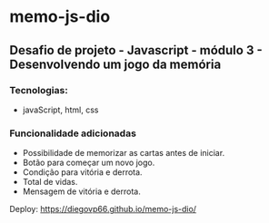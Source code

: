 # memo-js-dio

## Desafio de projeto - Javascript - módulo 3 - Desenvolvendo um jogo da memória


### Tecnologias:
 - javaScript, html, css

### Funcionalidade adicionadas
- Possibilidade de memorizar as cartas antes de iniciar.
- Botão para começar um novo jogo.
- Condição para vitória e derrota.
- Total de vidas.
- Mensagem de vitória e derrota.

Deploy: https://diegovp66.github.io/memo-js-dio/

